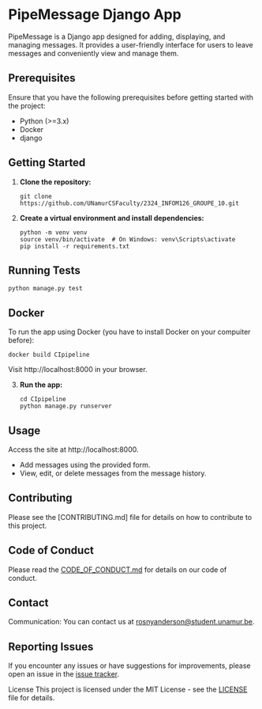 # PipeMessage Django App

PipeMessage is a Django app designed for adding, displaying, and managing messages. It provides a user-friendly interface for users to leave messages and conveniently view and manage them.

## Prerequisites

Ensure that you have the following prerequisites before getting started with the project:

- Python (>=3.x)
- Docker
- django

## Getting Started

1. **Clone the repository:**

    ```
    git clone https://github.com/UNamurCSFaculty/2324_INFOM126_GROUPE_10.git
    ```

2. **Create a virtual environment and install dependencies:**

    ```
    python -m venv venv
    source venv/bin/activate  # On Windows: venv\Scripts\activate
    pip install -r requirements.txt
    ```
## Running Tests

```
python manage.py test
```
## Docker
To run the app using Docker (you have to install Docker on your compuiter before):


```
docker build CIpipeline
 ```
Visit http://localhost:8000 in your browser.

3. **Run the app:**

    ```
    cd CIpipeline
    python manage.py runserver
    ```


## Usage
Access the site at http://localhost:8000.
- Add messages using the provided form.
- View, edit, or delete messages from the message history.

## Contributing
Please see the [CONTRIBUTING.md] file for details on how to contribute to this project.

## Code of Conduct
Please read the [CODE_OF_CONDUCT.md](https://github.com/UNamurCSFaculty/2324_INFOM126_GROUPE_10/blob/main/CODE_OF_CONDUCT.md) for details on our code of conduct.

## Contact
Communication: You can contact us at rosnyanderson@student.unamur.be.
## Reporting Issues
If you encounter any issues or have suggestions for improvements, please open an issue in the [issue tracker](https://github.com/UNamurCSFaculty/2324_INFOM126_GROUPE_10/issues).

License
This project is licensed under the MIT License - see the [LICENSE](https://github.com/UNamurCSFaculty/2324_INFOM126_GROUPE_10/blob/main/LICENSE) file for details.
